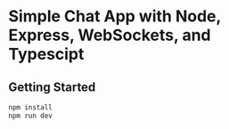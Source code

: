 # Simple Chat App with Node, Express, WebSockets, and Typescipt

## Getting Started

```bash
npm install
npm run dev
```

